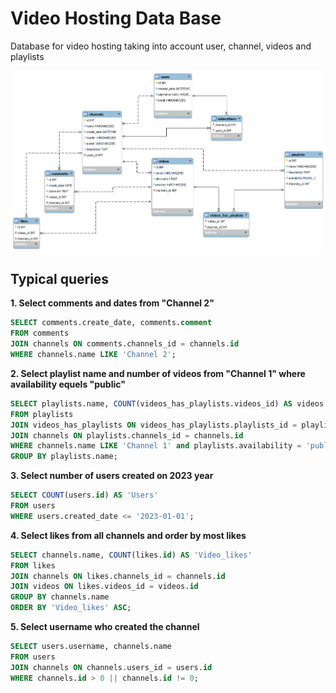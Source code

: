 # Video Hosting Data Base
Database for video hosting taking into account user, channel, videos and playlists

![image](https://github.com/BaldurusExspa/VSHP_DataBase/blob/main/Screenshot.png)

## Typical queries
**1. Select comments and dates from "Channel 2"**
```sql
SELECT comments.create_date, comments.comment
FROM comments
JOIN channels ON comments.channels_id = channels.id
WHERE channels.name LIKE 'Channel 2';
```
**2. Select playlist name and number of videos from "Channel 1" where availability equels "public"**
``` sql
SELECT playlists.name, COUNT(videos_has_playlists.videos_id) AS videos
FROM playlists
JOIN videos_has_playlists ON videos_has_playlists.playlists_id = playlists.id
JOIN channels ON playlists.channels_id = channels.id
WHERE channels.name LIKE 'Channel 1' and playlists.availability = 'public'
GROUP BY playlists.name;
```
**3. Select number of users created on 2023 year**
```sql
SELECT COUNT(users.id) AS 'Users'
FROM users
WHERE users.created_datе <= '2023-01-01';
```
**4. Select likes from all channels and order by most likes**
```sql
SELECT channels.name, COUNT(likes.id) AS 'Video_likes'
FROM likes
JOIN channels ON likes.channels_id = channels.id
JOIN videos ON likes.videos_id = videos.id
GROUP BY channels.name
ORDER BY 'Video_likes' ASC;
```
**5. Select username who created the channel**
```sql
SELECT users.username, channels.name
FROM users
JOIN channels ON channels.users_id = users.id
WHERE channels.id > 0 || channels.id != 0;
```
